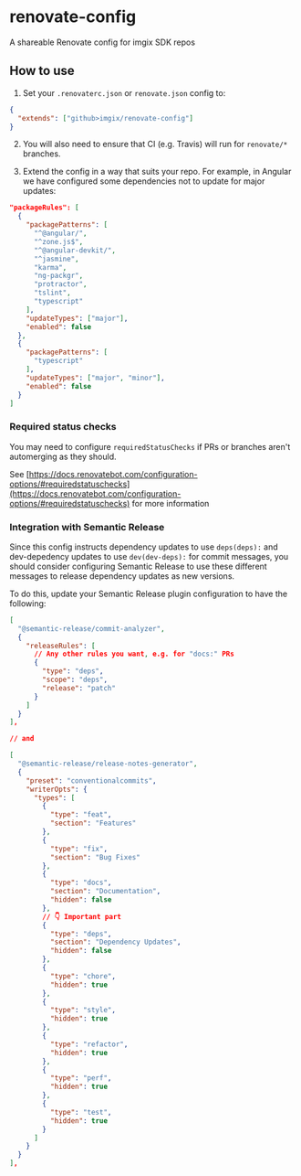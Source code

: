 # renovate-config

A shareable Renovate config for imgix SDK repos

## How to use

1. Set your `.renovaterc.json` or `renovate.json` config to:

  ```json
  {
    "extends": ["github>imgix/renovate-config"]
  }
  ```

2. You will also need to ensure that CI (e.g. Travis) will run for `renovate/*` branches.

3. Extend the config in a way that suits your repo. For example, in Angular we have configured some dependencies not to update for major updates:

  ```json
  "packageRules": [
    {
      "packagePatterns": [
        "^@angular/",
        "^zone.js$",
        "^@angular-devkit/",
        "^jasmine",
        "karma",
        "ng-packgr",
        "protractor",
        "tslint",
        "typescript"
      ],
      "updateTypes": ["major"],
      "enabled": false
    },
    {
      "packagePatterns": [
        "typescript"
      ],
      "updateTypes": ["major", "minor"],
      "enabled": false
    }
  ]
  ```

### Required status checks

You may need to configure `requiredStatusChecks` if PRs or branches aren't automerging as they should.

See [https://docs.renovatebot.com/configuration-options/#requiredstatuschecks](https://docs.renovatebot.com/configuration-options/#requiredstatuschecks) for more information

### Integration with Semantic Release

Since this config instructs dependency updates to use `deps(deps):` and dev-depedency updates to use `dev(dev-deps):` for commit messages, you should consider configuring Semantic Release to use these different messages to release dependency updates as new versions. 

To do this, update your Semantic Release plugin configuration to have the following:

```json
[
  "@semantic-release/commit-analyzer",
  {
    "releaseRules": [
      // Any other rules you want, e.g. for "docs:" PRs
      {
        "type": "deps",
        "scope": "deps",
        "release": "patch"
      }
    ]
  }
],

// and

[
  "@semantic-release/release-notes-generator",
  {
    "preset": "conventionalcommits",
    "writerOpts": {
      "types": [
        {
          "type": "feat",
          "section": "Features"
        },
        {
          "type": "fix",
          "section": "Bug Fixes"
        },
        {
          "type": "docs",
          "section": "Documentation",
          "hidden": false
        },
        // 👇 Important part
        {
          "type": "deps",
          "section": "Dependency Updates",
          "hidden": false
        },
        {
          "type": "chore",
          "hidden": true
        },
        {
          "type": "style",
          "hidden": true
        },
        {
          "type": "refactor",
          "hidden": true
        },
        {
          "type": "perf",
          "hidden": true
        },
        {
          "type": "test",
          "hidden": true
        }
      ]
    }
  }
],
```



